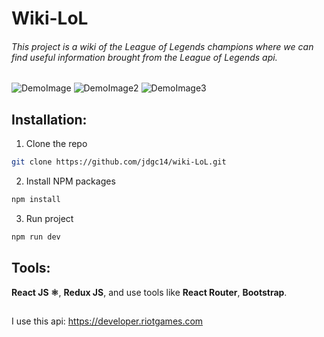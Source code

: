 # Wiki-LoL 

###### This project is a wiki of the League of Legends champions where we can find useful information brought from the League of Legends api.

![DemoImage](https://i.ibb.co/Zgzxxxq/Captura-desde-2022-09-12-18-54-27.png)
![DemoImage2](https://i.ibb.co/S59SDBX/Captura-desde-2022-09-12-18-57-54.png)
![DemoImage3](https://i.ibb.co/Z2KppZv/Captura-desde-2022-09-12-18-58-05.png)

## Installation:

1. Clone the repo
```sh
git clone https://github.com/jdgc14/wiki-LoL.git
```
2. Install NPM packages
```sh
npm install
```
3. Run project
```sh
npm run dev
```

## Tools:
**React JS ⚛️**, **Redux JS**, and use tools like **React Router**, **Bootstrap**.

## 
I use this api: https://developer.riotgames.com
